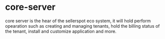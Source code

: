 # core-server
core server is the hear of the sellerspot eco system, it will hold perform opearation such as creating and managing tenants, hold the billing status of the tenant, install and customize application and more.
